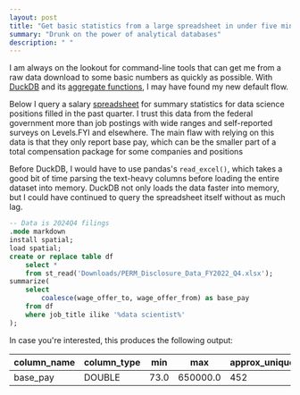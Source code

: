 ```yaml
---
layout: post
title: "Get basic statistics from a large spreadsheet in under five minutes"
summary: "Drunk on the power of analytical databases"
description: " "
---
```


I am always on the lookout for command-line tools that can get me from a raw data download to some basic numbers as quickly as possible. With [DuckDB](https://duckdb.org/docs/api/cli/overview.html) and its [aggregate functions](https://duckdb.org/docs/sql/functions/aggregates.html), I may have found my new default flow.

Below I query a salary [spreadsheet](https://www.dol.gov/agencies/eta/foreign-labor/performance) for summary statistics for data science positions filled in the past quarter. I trust this data from the federal government more than job postings with wide ranges and self-reported surveys on Levels.FYI and elsewhere. The main flaw with relying on this data is that they only report base pay, which can be the smaller part of a total compensation package for some companies and positions

Before DuckDB, I would have to use pandas's `read_excel()`, which takes a good bit of time parsing the text-heavy columns before loading the entire dataset into memory. DuckDB not only loads the data faster into memory, but I could have continued to query the spreadsheet itself without as much lag.
```sql
-- Data is 2024Q4 filings
.mode markdown
install spatial;
load spatial;
create or replace table df
    select *
    from st_read('Downloads/PERM_Disclosure_Data_FY2022_Q4.xlsx');
summarize(
    select
        coalesce(wage_offer_to, wage_offer_from) as base_pay
    from df
    where job_title ilike '%data scientist%'
);
```

In case you're interested, this produces the following output:

| column_name | column_type | min  |   max    | approx_unique |        avg         |        std        |        q25         |        q50         |        q75         | count | null_percentage |
|-------------|-------------|------|----------|---------------|--------------------|-------------------|--------------------|--------------------|--------------------|-------|-----------------|
| base_pay    | DOUBLE      | 73.0 | 650000.0 | 452           | 152044.49745940792 | 46640.04639860068 | 125499.03596938777 | 155487.80074193547 | 172934.37240649346 | 1047  | 0.0%            |
